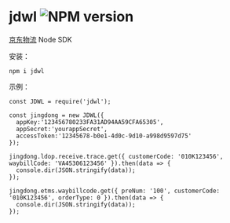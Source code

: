 # jdwl ![NPM version](https://badge.fury.io/js/jdwl.png)
[京东物流](http://jos.jd.com/api/list.htm?id=64) Node SDK 


安装：

```
npm i jdwl
```

示例：

```
const JDWL = require('jdwl');

const jingdong = new JDWL({
  appKey:'123456780233FA31AD94AA59CFA65305',
  appSecret:'yourappSecret',
  accessToken:'12345678-b0e1-4d0c-9d10-a998d9597d75'
});

jingdong.ldop.receive.trace.get({ customerCode: '010K123456', waybillCode: 'VA45306123456' }).then(data => {
  console.dir(JSON.stringify(data));
});

jingdong.etms.waybillcode.get({ preNum: '100', customerCode: '010K123456', orderType: 0 }).then(data => {
  console.dir(JSON.stringify(data));
});
```
